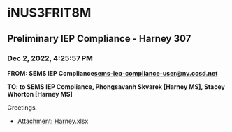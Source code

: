 # iNUS3FRIT8M
## Preliminary IEP Compliance - Harney 307
### Dec 2, 2022, 4:25:57 PM
**FROM: SEMS IEP Compliance<sems-iep-compliance-user@nv.ccsd.net>**

**TO: to SEMS IEP Compliance, Phongsavanh Skvarek [Harney MS], Stacey Whorton [Harney MS]**


Greetings, 





* [Attachment: Harney.xlsx](iNUS3FRIT8M-attachment-1.xlsx)
